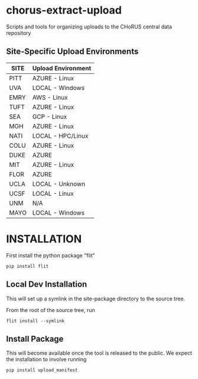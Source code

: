 # chorus-extract-upload
Scripts and tools for organizing uploads to the CHoRUS central data repository

## Site-Specific Upload Environments

| SITE | Upload Environment |
| ---- | ------------------ |
| PITT | AZURE - Linux      |
| UVA  | LOCAL - Windows    | 
| EMRY | AWS - Linux        |
| TUFT | AZURE - Linux      |
| SEA  | GCP - Linux        |
| MGH  | AZURE - Linux      |
| NATI | LOCAL - HPC/Linux  |
| COLU | AZURE - Linux      |
| DUKE | AZURE              |
| MIT  | AZURE - Linux      | 
| FLOR | AZURE              |
| UCLA | LOCAL - Unknown    |
| UCSF | LOCAL - Linux      |
| UNM  | N/A                |
| MAYO | LOCAL - Windows    |


# INSTALLATION

First install the python package "flit"

```
pip install flit
```

## Local Dev Installation

This will set up a symlink in the site-package directory to the source tree.

From the root of the source tree, run

```
flit install --symlink
```

## Install Package

This will become available once the tool is released to the public.  We expect the installation to involve
running

```
pip install upload_manifest
```

 
